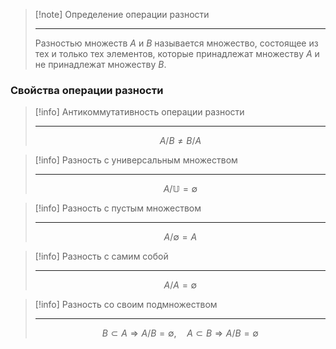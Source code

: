 > [!note] Определение операции разности
>
> ---
> Разностью множеств $A$ и $B$ называется множество, состоящее из тех и только тех элементов, которые принадлежат множеству $A$ и не принадлежат множеству $B$.

### Свойства операции разности

> [!info] Антикоммутативность операции разности
>
> ---
> $$A / B \not= B / A$$

> [!info] Разность с универсальным множеством
>
> ---
> $$A / \mathbb{U} = \emptyset$$

> [!info] Разность с пустым множеством
>
> ---
> $$A / \emptyset = A$$

> [!info] Разность с самим собой
>
> ---
> $$A / A = \emptyset$$

> [!info] Разность со своим подмножеством
>
> ---
> $$B \subset A \Rightarrow A / B = \emptyset, \quad A \subset B \Rightarrow A / B = \emptyset$$
